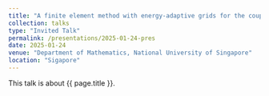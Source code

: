```yaml
---
title: "A finite element method with energy-adaptive grids for the coupled Schr\"{o}dinger-Poisson-Drift-Diffusion model"
collection: talks
type: "Invited Talk"
permalink: /presentations/2025-01-24-pres
date: 2025-01-24
venue: "Department of Mathematics, National University of Singapore"
location: "Sigapore"
---
```


This talk is about {{ page.title }}.
